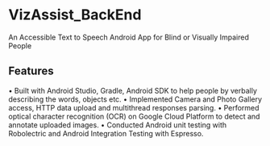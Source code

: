 # VizAssist_BackEnd
An Accessible Text to Speech Android App for Blind or Visually Impaired People    

## Features
•	Built with Android Studio, Gradle, Android SDK to help people by verbally describing the words, objects etc.
•	Implemented Camera and Photo Gallery access, HTTP data upload and multithread responses parsing.
•	Performed optical character recognition (OCR) on Google Cloud Platform to detect and annotate uploaded images. 
•	Conducted Android unit testing with Robolectric and Android Integration Testing with Espresso. 
